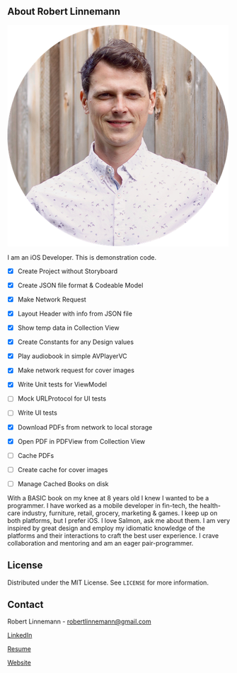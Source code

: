<!-- ABOUT THE PROJECT -->
## About Robert Linnemann

![Robert Linnemann](https://github.com/mevdev/BooksX/blob/master/images/RobertLinnemann2020.png?raw=true)

I am an iOS Developer. This is demonstration code.

- [x] Create Project without Storyboard
- [x] Create JSON file format & Codeable Model
- [x] Make Network Request
- [x] Layout Header with info from JSON file
- [x] Show temp data in Collection View
- [x] Create Constants for any Design values
- [x] Play audiobook in simple AVPlayerVC
- [x] Make network request for cover images
- [x] Write Unit tests for ViewModel
- [ ] Mock URLProtocol for UI  tests
- [ ] Write UI tests
- [x] Download PDFs from network to local storage
- [x] Open PDF in PDFView from Collection View
- [ ] Cache PDFs
- [ ] Create cache for cover images
- [ ] Manage Cached Books on disk




With a BASIC book on my knee at 8 years old I knew I wanted to be a programmer. I have worked as a mobile developer in fin-tech, the health-care industry, furniture, retail, grocery, marketing & games. I keep up on both platforms, but I prefer iOS. I love Salmon, ask me about them. I am very inspired by great design and employ my idiomatic knowledge of the platforms and their interactions to craft the best user experience. I crave collaboration and mentoring and am an eager pair-programmer.


<!-- LICENSE -->
## License
Distributed under the MIT License. See `LICENSE` for more information.


<!-- CONTACT -->
## Contact

Robert Linnemann  - robertlinnemann@gmail.com

[LinkedIn](https://www.linkedin.com/in/robertlinnemann/)

[Resume](https://robertlinnemann.com/RobertLinnemann-Resume.pdf)

[Website](https://robertlinnemann.com)
